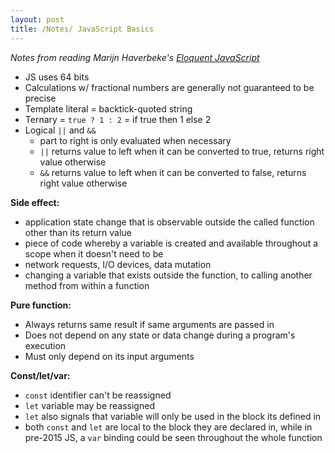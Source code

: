 ```yaml
---
layout: post
title: /Notes/ JavaScript Basics
---
```


_Notes from reading Marijn Haverbeke's [Eloquent JavaScript](http://eloquentjavascript.net/)_

- JS uses 64 bits
- Calculations w/ fractional numbers are generally not guaranteed to be precise
- Template literal = backtick-quoted string
- Ternary = `true ? 1 : 2` = if true then 1 else 2
- Logical `||` and `&&`
    - part to right is only evaluated when necessary
    - `||` returns value to left when it can be converted to true, returns right value otherwise
    - `&&` returns value to left when it can be converted to false, returns right value otherwise

**Side effect:**
- application state change that is observable outside the called function other than its return value
- piece of code whereby a variable is created and available throughout a scope when it doesn't need to be
- network requests, I/O devices, data mutation
- changing a variable that exists outside the function, to calling another method from within a function

**Pure function:**
- Always returns same result if same arguments are passed in
- Does not depend on any state or data change during a program's execution
- Must only depend on its input arguments

**Const/let/var:**
- `const` identifier can't be reassigned
- `let` variable may be reassigned
- `let` also signals that variable will only be used in the block its defined in
- both `const` and `let` are local to the block they are declared in, while in pre-2015 JS, a `var` binding could be seen throughout the whole function
    
